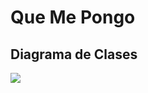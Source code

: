 # Que Me Pongo

## Diagrama de Clases
![](http://www.plantuml.com/plantuml/png/PO_1QiCm38RlUWhHqmPfO2ymwYLj2MH9IBR3TbDJ4qmTEoWsOuo--nngih7vOCJdJzBltUo8dHyrp1Tb9c8QyKJzPM3hpJcpsZ8w9ZE79sdSBukOxSV16dUJs7wIFcal0NfDyunDyC-4Nu3Xz8lJi3AzcaZ_e4xsFbYix8sHauDbHNVtS0Lf_8ZF0GMWuw2ZU19jNbGYmUgjhAi4HNciywL8qnIkSVcBccpi6AJB_ezTKRIwrsRV5dMRO2RATv7N2HRL8IAHPVkk3dNeXlYlxVOHDm-RDTzVlYI0vLh9kX9smVIZ_WO0)

